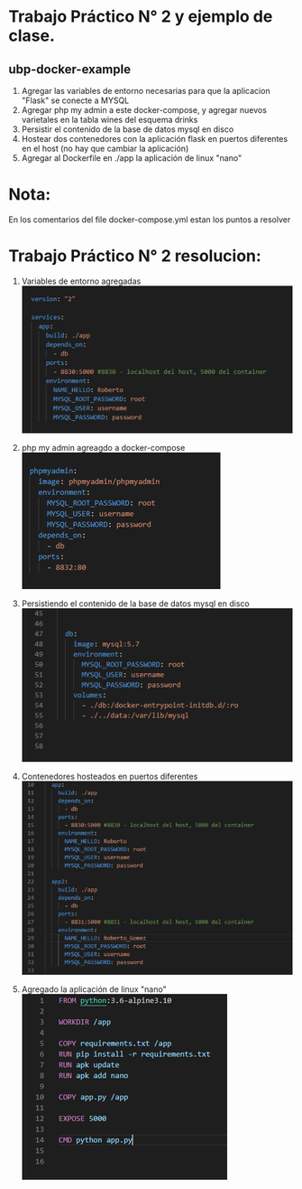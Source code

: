 # Trabajo Práctico N° 2 y ejemplo de clase.
## ubp-docker-example


1. Agregar las variables de entorno necesarias para que la aplicacion "Flask" se conecte a MYSQL  
2. Agregar php my admin a este docker-compose, y agregar nuevos varietales en la tabla wines del esquema drinks  
3. Persistir el contenido de la base de datos mysql en disco  
4. Hostear dos contenedores con la aplicación flask en puertos diferentes en el host (no hay que cambiar la aplicación)  
5. Agregar al Dockerfile en ./app  la aplicación de linux "nano"


# Nota:
En los comentarios del file docker-compose.yml estan los puntos a resolver

# Trabajo Práctico N° 2 resolucion: 

1. Variables de entorno agregadas
![image1](https://github.com/rober16/ubp-docker-example/blob/master/screenshots/img1.png)

2. php my admin agreagdo a docker-compose
![image2](https://github.com/rober16/ubp-docker-example/blob/master/screenshots/img2.png)

3. Persistiendo el contenido de la base de datos mysql en disco 
![image3](https://github.com/rober16/ubp-docker-example/blob/master/screenshots/img3.png)

4. Contenedores hosteados en puertos diferentes
![image4](https://github.com/rober16/ubp-docker-example/blob/master/screenshots/img4.png)

5. Agregado la aplicación de linux "nano"
![image5](https://github.com/rober16/ubp-docker-example/blob/master/screenshots/img5.png)